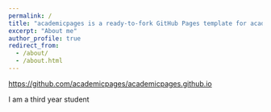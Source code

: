 ```yaml
---
permalink: /
title: "academicpages is a ready-to-fork GitHub Pages template for academic personal websites"
excerpt: "About me"
author_profile: true
redirect_from: 
  - /about/
  - /about.html
---
```


https://github.com/academicpages/academicpages.github.io


I am a third year student


